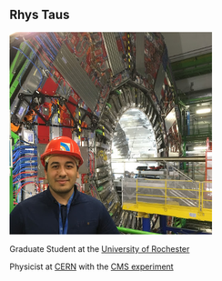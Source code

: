 ## Rhys Taus

![picture](pictureWithCMS.png)

Graduate Student at the [University of Rochester](https://www.pas.rochester.edu/)

Physicist at [CERN](https://home.cern/) with the [CMS experiment](http://cms.web.cern.ch/)

